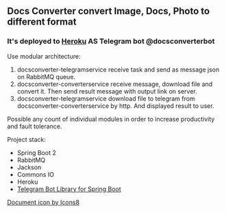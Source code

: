 ## Docs Converter convert Image, Docs, Photo to different format

### It's deployed to [Heroku](http://heroku.com) AS Telegram bot @docsconverterbot 

Use modular architecture:
1. docsconverter-telegramservice receive task and send as message json on RabbitMQ queue.
2. docsconverter-converterservice receive message, download file and convert it. Then send result message with output link on server.
3. docsconverter-telegramservice download file to telegram from docsconverter-converterservice by http. And displayed result to user.

Possible any count of individual modules in order to increase productivity and fault tolerance.

Project stack:
- Spring Boot 2
- RabbitMQ
- Jackson
- Commons IO
- Heroku
- [Telegram Bot Library for Spring Boot](https://github.com/xabgesagtx/telegram-spring-boot-starter)

[Document icon by Icons8](https://icons8.com/icons/set/document)